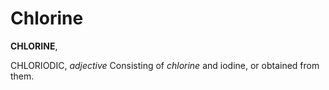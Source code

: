 # Chlorine

**CHLORINE**,

CHLORIODIC, _adjective_ Consisting of _chlorine_ and iodine, or obtained from them.